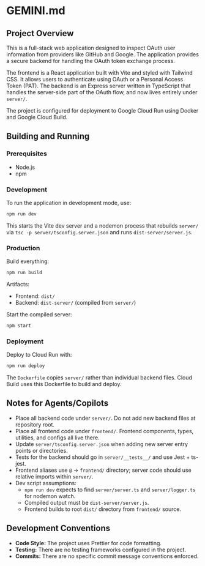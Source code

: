 # GEMINI.md

## Project Overview

This is a full-stack web application designed to inspect OAuth user information from providers like GitHub and Google. The application provides a secure backend for handling the OAuth token exchange process.

The frontend is a React application built with Vite and styled with Tailwind CSS. It allows users to authenticate using OAuth or a Personal Access Token (PAT). The backend is an Express server written in TypeScript that handles the server-side part of the OAuth flow, and now lives entirely under `server/`.

The project is configured for deployment to Google Cloud Run using Docker and Google Cloud Build.

## Building and Running

### Prerequisites

- Node.js
- npm

### Development

To run the application in development mode, use:

```bash
npm run dev
```

This starts the Vite dev server and a nodemon process that rebuilds `server/` via `tsc -p server/tsconfig.server.json` and runs `dist-server/server.js`.

### Production

Build everything:

```bash
npm run build
```

Artifacts:

- Frontend: `dist/`
- Backend: `dist-server/` (compiled from `server/`)

Start the compiled server:

```bash
npm start
```

### Deployment

Deploy to Cloud Run with:

```bash
npm run deploy
```

The `Dockerfile` copies `server/` rather than individual backend files. Cloud Build uses this Dockerfile to build and deploy.

## Notes for Agents/Copilots

- Place all backend code under `server/`. Do not add new backend files at repository root.
- Place all frontend code under `frontend/`. Frontend components, types, utilities, and configs all live there.
- Update `server/tsconfig.server.json` when adding new server entry points or directories.
- Tests for the backend should go in `server/__tests__/` and use Jest + ts-jest.
- Frontend aliases use `@` -> `frontend/` directory; server code should use relative imports within `server/`.
- Dev script assumptions:
  - `npm run dev` expects to find `server/server.ts` and `server/logger.ts` for nodemon watch.
  - Compiled output must be `dist-server/server.js`.
  - Frontend builds to root `dist/` directory from `frontend/` source.

## Development Conventions

- **Code Style:** The project uses Prettier for code formatting.
- **Testing:** There are no testing frameworks configured in the project.
- **Commits:** There are no specific commit message conventions enforced.
